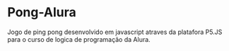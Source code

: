 # Pong-Alura

Jogo de ping pong desenvolvido em javascript atraves da platafora P5.JS para o curso de logica de programação da Alura.
